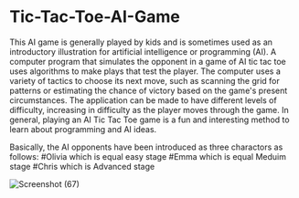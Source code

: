 # Tic-Tac-Toe-AI-Game

This AI game is generally played by kids and is sometimes used as an introductory illustration for artificial intelligence or programming (AI). A computer program that simulates the opponent in a game of AI tic tac toe uses algorithms to make plays that test the player. The computer uses a variety of tactics to choose its next move, such as scanning the grid for patterns or estimating the chance of victory based on the game's present circumstances. The application can be made to have different levels of difficulty, increasing in difficulty as the player moves through the game. In general, playing an AI Tic Tac Toe game is a fun and interesting method to learn about programming and AI ideas.

Basically, the AI opponents have been introduced as three charactors as follows:
#Olivia which is equal easy stage
#Emma which is equal Meduim stage
#Chris which is Advanced stage




![Screenshot (67)](https://user-images.githubusercontent.com/126001790/232905506-fc7e5aa5-b136-47d5-9583-f56c447608b7.png)
